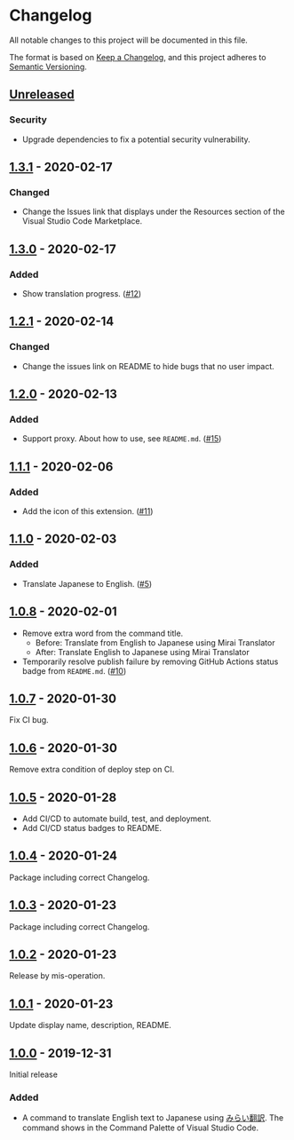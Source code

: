 # Changelog
All notable changes to this project will be documented in this file.

The format is based on [Keep a Changelog](https://keepachangelog.com/en/1.0.0/),
and this project adheres to [Semantic Versioning](https://semver.org/spec/v2.0.0.html).

## [Unreleased]
### Security
- Upgrade dependencies to fix a potential security vulnerability.

## [1.3.1] - 2020-02-17
### Changed
- Change the Issues link that displays under the Resources section of
  the Visual Studio Code Marketplace.

## [1.3.0] - 2020-02-17
### Added
- Show translation progress. ([#12](https://github.com/zawataki/vscode-mirai-translator/issues/12))

## [1.2.1] - 2020-02-14
### Changed
- Change the issues link on README to hide bugs that no user impact.

## [1.2.0] - 2020-02-13
### Added
- Support proxy. About how to use, see `README.md`. ([#15](https://github.com/zawataki/vscode-mirai-translator/issues/15))

## [1.1.1] - 2020-02-06
### Added
- Add the icon of this extension. ([#11](https://github.com/zawataki/vscode-mirai-translator/issues/11))

## [1.1.0] - 2020-02-03
### Added
- Translate Japanese to English. ([#5](https://github.com/zawataki/vscode-mirai-translator/issues/5))

## [1.0.8] - 2020-02-01
- Remove extra word from the command title.
  - Before: Translate from English to Japanese using Mirai Translator
  - After:  Translate English to Japanese using Mirai Translator
- Temporarily resolve publish failure by removing GitHub Actions status badge from `README.md`. ([#10](https://github.com/zawataki/vscode-mirai-translator/issues/10))

## [1.0.7] - 2020-01-30
Fix CI bug.

## [1.0.6] - 2020-01-30
Remove extra condition of deploy step on CI.

## [1.0.5] - 2020-01-28
- Add CI/CD to automate build, test, and deployment.
- Add CI/CD status badges to README.

## [1.0.4] - 2020-01-24
Package including correct Changelog.

## [1.0.3] - 2020-01-23
Package including correct Changelog.

## [1.0.2] - 2020-01-23
Release by mis-operation.

## [1.0.1] - 2020-01-23
Update display name, description, README.

## [1.0.0] - 2019-12-31
Initial release

### Added
- A command to translate English text to Japanese using [みらい翻訳](https://miraitranslate.com/trial/). The command shows in the Command Palette of Visual Studio Code.

[Unreleased]: https://github.com/zawataki/vscode-mirai-translator/compare/v1.3.1...HEAD
[1.3.1]: https://github.com/zawataki/vscode-mirai-translator/compare/v1.3.0...v1.3.1
[1.3.0]: https://github.com/zawataki/vscode-mirai-translator/compare/v1.2.1...v1.3.0
[1.2.1]: https://github.com/zawataki/vscode-mirai-translator/compare/v1.2.0...v1.2.1
[1.2.0]: https://github.com/zawataki/vscode-mirai-translator/compare/v1.1.1...v1.2.0
[1.1.1]: https://github.com/zawataki/vscode-mirai-translator/compare/v1.1.0...v1.1.1
[1.1.0]: https://github.com/zawataki/vscode-mirai-translator/compare/v1.0.8...v1.1.0
[1.0.8]: https://github.com/zawataki/vscode-mirai-translator/compare/v1.0.7...v1.0.8
[1.0.7]: https://github.com/zawataki/vscode-mirai-translator/compare/v1.0.6...v1.0.7
[1.0.6]: https://github.com/zawataki/vscode-mirai-translator/compare/v1.0.5...v1.0.6
[1.0.5]: https://github.com/zawataki/vscode-mirai-translator/compare/v1.0.4...v1.0.5
[1.0.4]: https://github.com/zawataki/vscode-mirai-translator/compare/v1.0.3...v1.0.4
[1.0.3]: https://github.com/zawataki/vscode-mirai-translator/compare/v1.0.2...v1.0.3
[1.0.2]: https://github.com/zawataki/vscode-mirai-translator/compare/v1.0.1...v1.0.2
[1.0.1]: https://github.com/zawataki/vscode-mirai-translator/compare/v1.0.0...v1.0.1
[1.0.0]: https://github.com/zawataki/vscode-mirai-translator/releases/tag/v1.0.0
